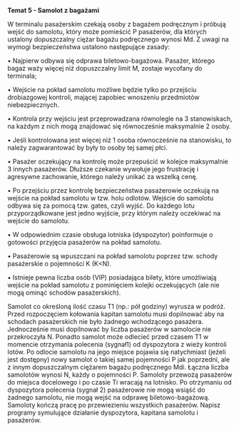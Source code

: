 **Temat 5 - Samolot z bagażami**

W terminalu pasażerskim czekają osoby z bagażem podręcznym i próbują wejść do samolotu, który
może pomieścić P pasażerów, dla których ustalony dopuszczalny ciężar bagażu podręcznego wynosi
Md.
Z uwagi na wymogi bezpieczeństwa ustalono następujące zasady:

• Najpierw odbywa się odprawa biletowo-bagażowa. Pasażer, którego bagaż waży więcej niż
dopuszczalny limit M, zostaje wycofany do terminala;

• Wejście na pokład samolotu możliwe będzie tylko po przejściu drobiazgowej kontroli, mającej
zapobiec wnoszeniu przedmiotów niebezpiecznych.

• Kontrola przy wejściu jest przeprowadzana równolegle na 3 stanowiskach, na każdym z nich
mogą znajdować się równocześnie maksymalnie 2 osoby.

• Jeśli kontrolowana jest więcej niż 1 osoba równocześnie na stanowisku, to należy
zagwarantować by były to osoby tej samej płci.

• Pasażer oczekujący na kontrolę może przepuścić w kolejce maksymalnie 3 innych
pasażerów. Dłuższe czekanie wywołuje jego frustrację i agresywne zachowanie, którego
należy unikać za wszelką cenę.

• Po przejściu przez kontrolę bezpieczeństwa pasażerowie oczekują na wejście na pokład
samolotu w tzw. holu odlotów. Wejście do samolotu odbywa się za pomocą tzw. gates, czyli
wyjść. Do każdego lotu przyporządkowane jest jedno wyjście, przy którym należy oczekiwać
na wejście do samolotu.

• W odpowiednim czasie obsługa lotniska (dyspozytor) poinformuje o gotowości przyjęcia
pasażerów na pokład samolotu.

• Pasażerowie są wpuszczani na pokład samolotu poprzez tzw. schody pasażerskie o
pojemności K (K<N).

• Istnieje pewna liczba osób (VIP) posiadająca bilety, które umożliwiają wejście na pokład
samolotu z pominięciem kolejki oczekujących (ale nie mogą ominąć schodów pasażerskich).


Samolot co określoną ilość czasu T1 (np.: pół godziny) wyrusza w podróż. Przed rozpoczęciem
kołowania kapitan samolotu musi dopilnować aby na schodach pasażerskich nie było żadnego
wchodzącego pasażera. Jednocześnie musi dopilnować by liczba pasażerów w samolocie nie
przekroczyła N. Ponadto samolot może odlecieć przed czasem T1 w momencie otrzymania polecenia
(sygnał1) od dyspozytora z wieży kontroli lotów.
Po odlocie samolotu na jego miejsce pojawia się natychmiast (jeżeli jest dostępny) nowy samolot o
takiej samej pojemności P jak poprzedni, ale z innym dopuszczalnym ciężarem bagażu podręcznego
Mdi. Łączna liczba samolotów wynosi N, każdy o pojemności P.
Samoloty przewożą pasażerów do miejsca docelowego i po czasie Ti wracają na lotnisko. Po
otrzymaniu od dyspozytora polecenia (sygnał 2) pasażerowie nie mogą wsiąść do żadnego samolotu, nie mogą wejść na odprawę biletowo-bagażową. Samoloty kończą pracę po przewiezieniu
wszystkich pasażerów.
Napisz programy symulujące działanie dyspozytora, kapitana samolotu i pasażerów.
